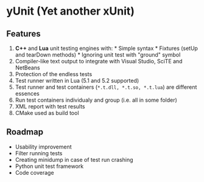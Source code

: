 # **yUnit** (Yet another xUnit) #

## Features ##
  1. **C++** and **Lua** unit testing engines with:
    * Simple syntax
    * Fixtures (setUp and tearDown methods)
    * Ignoring unit test with "ground" symbol
  1. Compiler-like text output to integrate with Visual Studio, SciTE and NetBeans
  1. Protection of the endless tests
  1. Test runner written in Lua (5.1 and 5.2 supported)
  1. Test runner and test containers (`*.t.dll, *.t.so, *.t.lua`) are different essences
  1. Run test containers individualy and group (i.e. all in some folder)
  1. XML report with test results
  1. CMake used as build tool

## Roadmap ##
  * Usability improvement
  * Filter running tests
  * Creating minidump in case of test run crashing
  * Python unit test framework
  * Code coverage